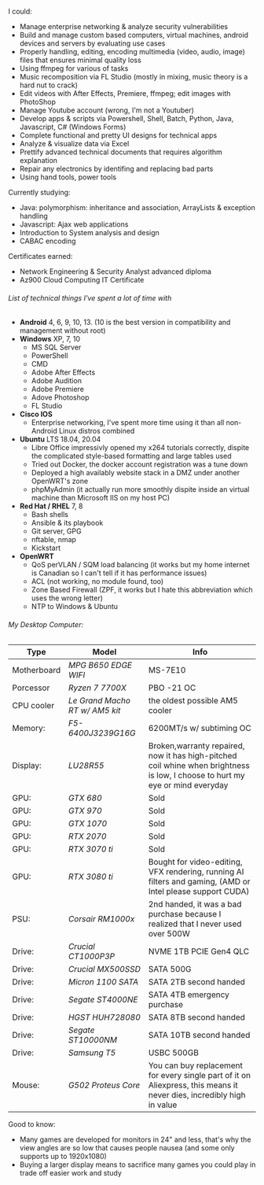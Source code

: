 I could:
- Manage enterprise networking & analyze security vulnerabilities
- Build and manage custom based computers, virtual machines, android devices and servers by evaluating use cases
- Properly handling, editing, encoding multimedia (video, audio, image) files that ensures minimal quality loss
- Using ffmpeg for various of tasks
- Music recomposition via FL Studio (mostly in mixing, music theory is a hard nut to crack)
- Edit videos with After Effects, Premiere, ffmpeg; edit images with PhotoShop
- Manage Youtube account (wrong, I'm not a Youtuber)
- Develop apps & scripts via Powershell, Shell, Batch, Python, Java, Javascript, C# (Windows Forms)
- Complete functional and pretty UI designs for technical apps
- Analyze & visualize data via Excel
- Prettify advanced technical documents that requires algorithm explanation
- Repair any electronics by identifing and replacing bad parts
- Using hand tools, power tools

Currently studying:
- Java: polymorphism: inheritance and association, ArrayLists & exception handling
- Javascript: Ajax web applications
- Introduction to System analysis and design
- CABAC encoding

Certificates earned:
- Network Engineering & Security Analyst advanced diploma
- Az900 Cloud Computing IT Certificate

###### List of technical things I've spent a lot of time with
 - **Android** 4, 6, 9, 10, 13. (10 is the best version in compatibility and management without root)
 - **Windows** XP, 7, 10
   - MS SQL Server
   - PowerShell
   - CMD
   - Adobe After Effects
   - Adobe Audition
   - Adobe Premiere
   - Adove Photoshop
   - FL Studio
 - **Cisco IOS**
   - Enterprise networking, I've spent more time using it than all non-Android Linux distros combined
 - **Ubuntu** LTS 18.04, 20.04
    - Libre Office impressivly opened my x264 tutorials correctly, dispite the complicated style-based formatting and large tables used
    - Tried out Docker, the docker account registration was a tune down
    - Deployed a high availably website stack in a DMZ under another OpenWRT's zone
    - phpMyAdmin (it actually run more smoothly dispite inside an virtual machine than Microsoft IIS on my host PC)
 - **Red Hat / RHEL** 7, 8
    - Bash shells
    - Ansible & its playbook
    - Git server, GPG
    - nftable, nmap
    - Kickstart
  - **OpenWRT**
    - QoS perVLAN / SQM load balancing (it works but my home internet is Canadian so I can't tell if it has performance issues)
    - ACL (not working, no module found, too)
    - Zone Based Firewall (ZPF, it works but I hate this abbreviation which uses the wrong letter)
    - NTP to Windows & Ubuntu
   
###### My Desktop Computer:
| Type        | Model                          | Info                                                                                                                          |
|-------------|--------------------------------|-------------------------------------------------------------------------------------------------------------------------------|
| Motherboard | *MPG B650 EDGE WIFI*           | MS-7E10                                                                                                                       |
| Porcessor   | *Ryzen 7 7700X*                | PBO -21 OC                                                                                                                    |
| CPU cooler  | *Le Grand Macho RT w/ AM5 kit* | the oldest possible AM5 cooler                                                                                                |
| Memory:     | *F5-6400J3239G16G*             | 6200MT/s w/ subtiming OC                                                                                                      |
| Display:    | *LU28R55*                      | Broken,warranty repaired, now it has high-pitched coil whine when brightness is low, I choose to hurt my eye or mind everyday |
| GPU:        | *GTX 680*                      | Sold                                                                                                                          |
| GPU:        | *GTX 970*                      | Sold                                                                                                                          |
| GPU:        | *GTX 1070*                     | Sold                                                                                                                          |
| GPU:        | *RTX 2070*                     | Sold                                                                                                                          |
| GPU:        | *RTX 3070 ti*                  | Sold                                                                                                                          |
| GPU:        | *RTX 3080 ti*                  | Bought for video-editing, VFX rendering, running AI filters and gaming, (AMD or Intel please support CUDA)                    |
| PSU:        | *Corsair RM1000x*              | 2nd handed, it was a bad purchase because I realized that I never used over 500W                                              |
| Drive:      | *Crucial CT1000P3P*            | NVME 1TB PCIE Gen4 QLC                                                                                                        |
| Drive:      | *Crucial MX500SSD*             | SATA 500G                                                                                                                     |
| Drive:      | *Micron  1100 SATA*            | SATA 2TB second handed                                                                                                        |
| Drive:      | *Segate  ST4000NE*             | SATA 4TB emergency purchase                                                                                                   |
| Drive:      | *HGST    HUH728080*            | SATA 8TB second handed                                                                                                        |
| Drive:      | *Segate  ST10000NM*            | SATA 10TB second handed                                                                                                       |
| Drive:      | *Samsung T5*                   | USBC 500GB                                                                                                                    |
| Mouse:      | *G502 Proteus Core*            | You can buy replacement for every single part of it on Aliexpress, this means it never dies, incredibly high in value         |

Good to know:
- Many games are developed for monitors in 24" and less, that's why the view angles are so low that causes people nausea (and some only supports up to 1920x1080)
- Buying a larger display means to sacrifice many games you could play in trade off easier work and study
